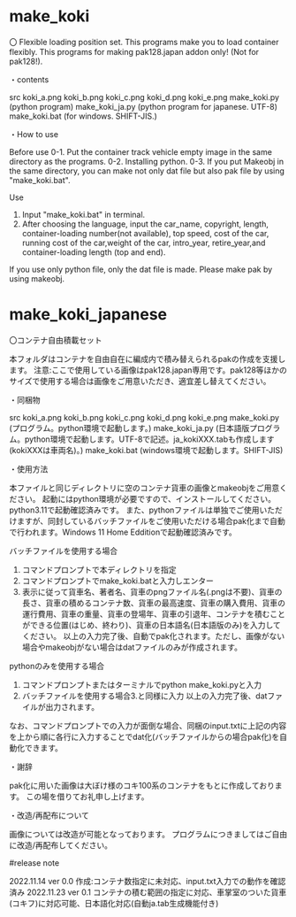 # make_koki
〇 Flexible loading position set.
This programs make you to load container flexibly.
This programs for making pak128.japan addon only! (Not for pak128!).

・contents

src
 koki_a.png
 koki_b.png
 koki_c.png
 koki_d.png
 koki_e.png
make_koki.py (python program)
make_koki_ja.py (python program for japanese. UTF-8)
make_koki.bat (for windows. SHIFT-JIS.)

・How to use

Before use
0-1. Put the container track vehicle empty image in the same directory as the programs.
0-2. Installing python.
0-3. If you put Makeobj in the same directory, you can make not only dat file but also pak file by using "make_koki.bat". 

Use

1. Input "make_koki.bat" in terminal.
2. After choosing the language, input the car_name, copyright, length, container-loading number(not available), top speed, cost of the car, running cost of the car,weight of the car, intro_year, retire_year,and container-loading length (top and end).

If you use only python file, only the dat file is made. Please make pak by using makeobj.




# make_koki_japanese

〇コンテナ自由積載セット

本フォルダはコンテナを自由自在に編成内で積み替えられるpakの作成を支援します。
注意:ここで使用している画像はpak128.japan専用です。pak128等ほかのサイズで使用する場合は画像をご用意いただき、適宜差し替えてください。

・同梱物

src
 koki_a.png
 koki_b.png
 koki_c.png
 koki_d.png
 koki_e.png
make_koki.py (プログラム。python環境で起動します。) 
make_koki_ja.py (日本語版プログラム。python環境で起動します。UTF-8で記述。ja_kokiXXX.tabも作成します(kokiXXXは車両名)。)
make_koki.bat (windows環境で起動します。SHIFT-JIS)

・使用方法

本ファイルと同じディレクトリに空のコンテナ貨車の画像とmakeobjをご用意ください。
起動にはpython環境が必要ですので、インストールしてください。python3.11で起動確認済みです。
また、pythonファイルは単独でご使用いただけますが、同封しているバッチファイルをご使用いただける場合pak化まで自動で行われます。Windows 11 Home Edditionで起動確認済みです。

バッチファイルを使用する場合

1. コマンドプロンプトで本ディレクトリを指定
2. コマンドプロンプトでmake_koki.batと入力しエンター
3. 表示に従って貨車名、著者名、貨車のpngファイル名(.pngは不要)、貨車の長さ、貨車の積めるコンテナ数、貨車の最高速度、貨車の購入費用、貨車の運行費用、貨車の重量、貨車の登場年、貨車の引退年、コンテナを積むことができる位置(はじめ、終わり)、貨車の日本語名(日本語版のみ)を入力してください。
以上の入力完了後、自動でpak化されます。ただし、画像がない場合やmakeobjがない場合はdatファイルのみが作成されます。

pythonのみを使用する場合

1. コマンドプロンプトまたはターミナルでpython make_koki.pyと入力
2. バッチファイルを使用する場合3.と同様に入力
以上の入力完了後、datファイルが出力されます。


なお、コマンドプロンプトでの入力が面倒な場合、同梱のinput.txtに上記の内容を上から順に各行に入力することでdat化(バッチファイルからの場合pak化)を自動化できます。

・謝辞

pak化に用いた画像は大ぼけ様のコキ100系のコンテナをもとに作成しております。
この場を借りてお礼申し上げます。


・改造/再配布について

画像については改造が可能となっております。
プログラムにつきましてはご自由に改造/再配布してください。

#release note

2022.11.14 ver 0.0 作成:コンテナ数指定に未対応、input.txt入力での動作を確認済み
2022.11.23 ver 0.1 コンテナの積む範囲の指定に対応、車掌室のついた貨車(コキフ)に対応可能、日本語化対応(自動ja.tab生成機能付き)
